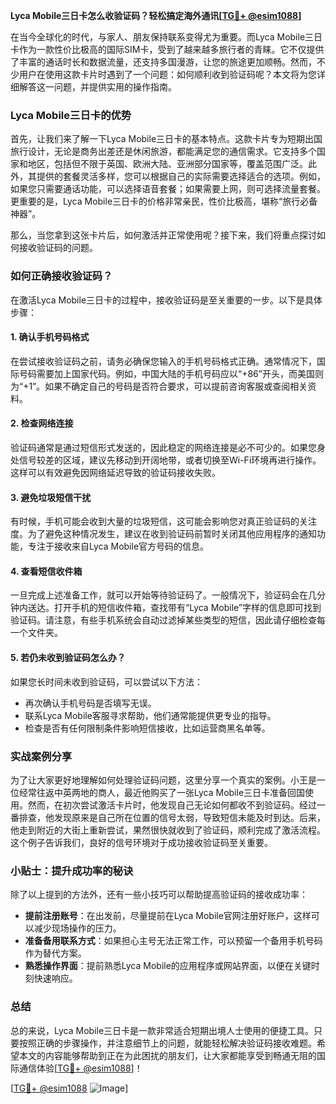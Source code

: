 **Lyca Mobile三日卡怎么收验证码？轻松搞定海外通讯[[TG💪+ @esim1088](https://t.me/s/esim1088)]**

在当今全球化的时代，与家人、朋友保持联系变得尤为重要。而Lyca Mobile三日卡作为一款性价比极高的国际SIM卡，受到了越来越多旅行者的青睐。它不仅提供了丰富的通话时长和数据流量，还支持多国漫游，让您的旅途更加顺畅。然而，不少用户在使用这款卡片时遇到了一个问题：如何顺利收到验证码呢？本文将为您详细解答这一问题，并提供实用的操作指南。

### Lyca Mobile三日卡的优势

首先，让我们来了解一下Lyca Mobile三日卡的基本特点。这款卡片专为短期出国旅行设计，无论是商务出差还是休闲旅游，都能满足您的通信需求。它支持多个国家和地区，包括但不限于英国、欧洲大陆、亚洲部分国家等，覆盖范围广泛。此外，其提供的套餐灵活多样，您可以根据自己的实际需要选择适合的选项。例如，如果您只需要通话功能，可以选择语音套餐；如果需要上网，则可选择流量套餐。更重要的是，Lyca Mobile三日卡的价格非常亲民，性价比极高，堪称“旅行必备神器”。

那么，当您拿到这张卡片后，如何激活并正常使用呢？接下来，我们将重点探讨如何接收验证码的问题。

### 如何正确接收验证码？

在激活Lyca Mobile三日卡的过程中，接收验证码是至关重要的一步。以下是具体步骤：

#### 1. 确认手机号码格式
在尝试接收验证码之前，请务必确保您输入的手机号码格式正确。通常情况下，国际号码需要加上国家代码。例如，中国大陆的手机号码应以“+86”开头，而美国则为“+1”。如果不确定自己的号码是否符合要求，可以提前咨询客服或查阅相关资料。

#### 2. 检查网络连接
验证码通常是通过短信形式发送的，因此稳定的网络连接是必不可少的。如果您身处信号较差的区域，建议先移动到开阔地带，或者切换至Wi-Fi环境再进行操作。这样可以有效避免因网络延迟导致的验证码接收失败。

#### 3. 避免垃圾短信干扰
有时候，手机可能会收到大量的垃圾短信，这可能会影响您对真正验证码的关注度。为了避免这种情况发生，建议在收到验证码前暂时关闭其他应用程序的通知功能，专注于接收来自Lyca Mobile官方号码的信息。

#### 4. 查看短信收件箱
一旦完成上述准备工作，就可以开始等待验证码了。一般情况下，验证码会在几分钟内送达。打开手机的短信收件箱，查找带有“Lyca Mobile”字样的信息即可找到验证码。请注意，有些手机系统会自动过滤掉某些类型的短信，因此请仔细检查每一个文件夹。

#### 5. 若仍未收到验证码怎么办？
如果您长时间未收到验证码，可以尝试以下方法：
- 再次确认手机号码是否填写无误。
- 联系Lyca Mobile客服寻求帮助，他们通常能提供更专业的指导。
- 检查是否有任何限制条件影响短信接收，比如运营商黑名单等。

### 实战案例分享

为了让大家更好地理解如何处理验证码问题，这里分享一个真实的案例。小王是一位经常往返中英两地的商人，最近他购买了一张Lyca Mobile三日卡准备回国使用。然而，在初次尝试激活卡片时，他发现自己无论如何都收不到验证码。经过一番排查，他发现原来是自己所在位置的信号太弱，导致短信未能及时到达。后来，他走到附近的大街上重新尝试，果然很快就收到了验证码，顺利完成了激活流程。这个例子告诉我们，良好的信号环境对于成功接收验证码至关重要。

### 小贴士：提升成功率的秘诀

除了以上提到的方法外，还有一些小技巧可以帮助提高验证码的接收成功率：

- **提前注册账号**：在出发前，尽量提前在Lyca Mobile官网注册好账户，这样可以减少现场操作的压力。
- **准备备用联系方式**：如果担心主号无法正常工作，可以预留一个备用手机号码作为替代方案。
- **熟悉操作界面**：提前熟悉Lyca Mobile的应用程序或网站界面，以便在关键时刻快速响应。

### 总结

总的来说，Lyca Mobile三日卡是一款非常适合短期出境人士使用的便捷工具。只要按照正确的步骤操作，并注意细节上的问题，就能轻松解决验证码接收难题。希望本文的内容能够帮助到正在为此困扰的朋友们，让大家都能享受到畅通无阻的国际通信体验[[TG💪+ @esim1088](https://t.me/s/esim1088)]！

[[TG💪+ @esim1088](https://t.me/s/esim1088) ![Image](https://i.postimg.cc/4NQfJmqS/Snipaste-2025-05-13-00-14-12.png)]
